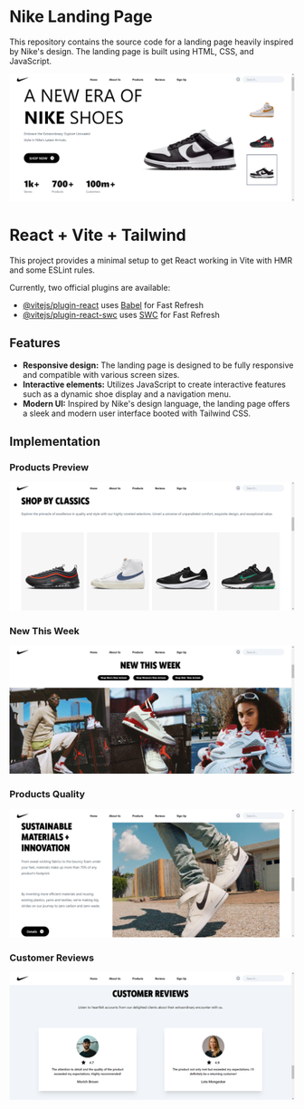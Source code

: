 # Nike Landing Page

This repository contains the source code for a landing page heavily inspired by Nike's design. The landing page is built using HTML, CSS, and JavaScript.

![Nike Landing Page Preview](Implementation/LaptopView/home.png)

# React + Vite + Tailwind

This project provides a minimal setup to get React working in Vite with HMR and some ESLint rules.

Currently, two official plugins are available:

- [@vitejs/plugin-react](https://github.com/vitejs/vite-plugin-react/blob/main/packages/plugin-react/README.md) uses [Babel](https://babeljs.io/) for Fast Refresh
- [@vitejs/plugin-react-swc](https://github.com/vitejs/vite-plugin-react-swc) uses [SWC](https://swc.rs/) for Fast Refresh

## Features
- **Responsive design:** The landing page is designed to be fully responsive and compatible with various screen sizes.
- **Interactive elements:** Utilizes JavaScript to create interactive features such as a dynamic shoe display and a navigation menu.
- **Modern UI:** Inspired by Nike's design language, the landing page offers a sleek and modern user interface booted with Tailwind CSS.

## Implementation

### Products Preview
![Products Preview](Implementation/LaptopView/products.png)

### New This Week
![New This Week Preview](Implementation/LaptopView/special.png)

### Products Quality
![Products Quality Preview](Implementation/LaptopView/quality.png)

### Customer Reviews
![Customer Reviews Preview](Implementation/LaptopView/customerReviews.png)

